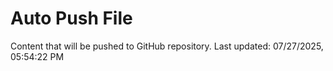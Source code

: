 # Auto Push File

Content that will be pushed to GitHub repository.
Last updated: 07/27/2025, 05:54:22 PM